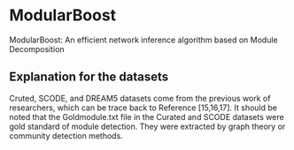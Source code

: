# ModularBoost
ModularBoost: An efficient network inference algorithm based on Module Decomposition
## Explanation for the datasets
Cruted, SCODE, and DREAM5 datasets come from the previous work of researchers, which can be trace back to Reference [15,16,17]. It should be noted that the Goldmodule.txt file in the Curated and SCODE datasets were gold standard of module detection. They were extracted by graph theory or community detection methods.

